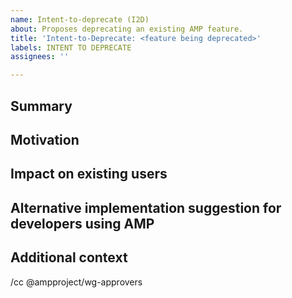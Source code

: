 ```yaml
---
name: Intent-to-deprecate (I2D)
about: Proposes deprecating an existing AMP feature.
title: 'Intent-to-Deprecate: <feature being deprecated>'
labels: INTENT TO DEPRECATE
assignees: ''

---
```


<!--
Replace/remove all of the text in brackets, including this text.

See https://github.com/ampproject/amphtml/blob/main/docs/spec/amp-versioning-policy.md for details on AMP's deprecation policy, instructions on filling out this I2D template and how to get help if you have questions.

If your feature can be removed immediately after deprecation, you can use this issue to track removal as well (changing the title to "Intent-to-Deprecate-and-Remove" and adding the "INTENT TO REMOVE" label).  Otherwise you will file a separate Intent-to-Remove (I2R) issue after the feature has been deprecated and you are ready to remove the feature.
-->

## Summary

<!--
Provide a brief description of the feature you are planning on deprecating and a concrete plan for deprecating the feature.  Provide the detailed removal plan if the feature is ready for immediate removal after deprecation, otherwise provide an initial plan for removing the deprecated feature and file a separate Intent-to-Remove issue after this issue is approved.
-->

## Motivation

<!--
Explain why this feature needs to be deprecated and eventually removed.
-->

## Impact on existing users

<!--
How seriously would the removal of this feature break sites that currently use AMP?  If available what is the estimated usage of this feature?
-->

## Alternative implementation suggestion for developers using AMP

<!--
When the feature you are deprecating is removed, how would developers using AMP achieve similar functionality?
-->

## Additional context

<!--
Add any other information that may help people understand your I2D.
-->

<!--
Add anyone to this cc line that you want to notify about this I2D.
-->

/cc @ampproject/wg-approvers
